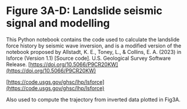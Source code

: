 # Figure 3A-D: Landslide seismic signal and modelling

This Python notebook contains the code used to calculate the landslide force history by seismic wave inversion, and is a modified version of the notebook proposed by Allstadt, K. E., Toney, L., & Collins, E. A. (2023) in lsforce (Version 1.1) [Source code]. U.S. Geological Survey Software Release. [https://doi.org/10.5066/P9CR20KW](https://doi.org/10.5066/P9CR20KW)

[https://code.usgs.gov/ghsc/lhp/lsforce](https://code.usgs.gov/ghsc/lhp/lsforce)

Also used to compute the trajectory from inverted data plotted in Fig3A.
